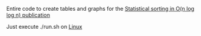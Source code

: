 Entire code to create tables and graphs for the [Statistical sorting in O(n log log n) publication](./Sorting/sorting7.pdf)

Just execute ./run.sh on [Linux](https://www.kernel.org/)

